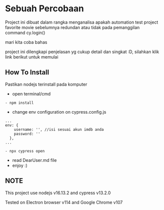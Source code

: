 
# Sebuah Percobaan

Project ini dibuat dalam rangka menganalisa apakah automation test project favorite movie sebelumnya redundan atau tidak pada pemanggilan command cy.login()

mari kita coba bahas

project ini dilengkapi penjelasan yg cukup detail dan singkat :D,
silahkan klik link berikut untuk memulai


## How To Install

Pastikan nodejs terinstall pada komputer

- open terminal/cmd

```
- npm install
```

- change env configuration on cypress.config.js
```
...
env: {
    username: '', //isi sesuai akun imdb anda
    password: ''
  },
...
```
```
- npx cypress open
```
- read DearUser.md file
- enjoy :)

## NOTE
This project use nodejs v16.13.2 and cypress v13.2.0

Tested on Electron browser v114 and Google Chrome v107



